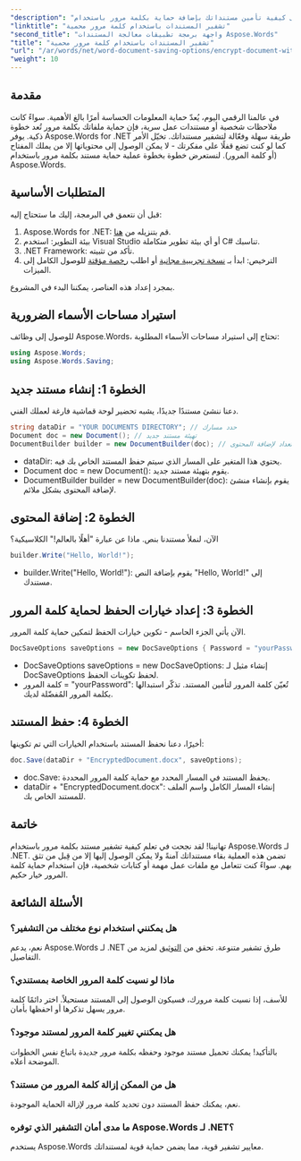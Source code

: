 ```yaml
---
"description": "تعرّف على كيفية تأمين مستنداتك بإضافة حماية بكلمة مرور باستخدام Aspose.Words لـ .NET. يرشدك هذا الدليل الشامل خلال العملية."
"linktitle": "تشفير المستندات باستخدام كلمة مرور محمية"
"second_title": "واجهة برمجة تطبيقات معالجة المستندات Aspose.Words"
"title": "تشفير المستندات باستخدام كلمة مرور محمية"
"url": "/ar/words/net/word-document-saving-options/encrypt-document-with-password-protect/"
"weight": 10
---
```


## مقدمة

في عالمنا الرقمي اليوم، يُعدّ حماية المعلومات الحساسة أمرًا بالغ الأهمية. سواءً كانت ملاحظات شخصية أو مستندات عمل سرية، فإن حماية ملفاتك بكلمة مرور تُعد خطوة ذكية. يوفر Aspose.Words for .NET طريقة سهلة وفعّالة لتشفير مستنداتك. تخيّل الأمر كما لو كنت تضع قفلًا على مفكرتك - لا يمكن الوصول إلى محتوياتها إلا من يملك المفتاح (أو كلمة المرور). لنستعرض خطوة بخطوة عملية حماية مستند بكلمة مرور باستخدام Aspose.Words.

## المتطلبات الأساسية

قبل أن نتعمق في البرمجة، إليك ما ستحتاج إليه:

1. Aspose.Words for .NET: قم بتنزيله من [هنا](https://releases.aspose.com/words/net/).
2. بيئة التطوير: استخدم Visual Studio أو أي بيئة تطوير متكاملة C# تناسبك.
3. .NET Framework: تأكد من تثبيته.
4. الترخيص: ابدأ بـ [نسخة تجريبية مجانية](https://releases.aspose.com/) أو اطلب [رخصة مؤقتة](https://purchase.aspose.com/temporary-license/) للوصول الكامل إلى الميزات.

بمجرد إعداد هذه العناصر، يمكننا البدء في المشروع.

## استيراد مساحات الأسماء الضرورية

للوصول إلى وظائف Aspose.Words، تحتاج إلى استيراد مساحات الأسماء المطلوبة:

```csharp
using Aspose.Words;
using Aspose.Words.Saving;
```

## الخطوة 1: إنشاء مستند جديد

دعنا ننشئ مستندًا جديدًا، يشبه تحضير لوحة قماشية فارغة لعملك الفني.

```csharp
string dataDir = "YOUR DOCUMENTS DIRECTORY"; // حدد مسارك
Document doc = new Document(); // تهيئة مستند جديد
DocumentBuilder builder = new DocumentBuilder(doc); // الاستعداد لإضافة المحتوى
```

- dataDir: يحتوي هذا المتغير على المسار الذي سيتم حفظ المستند الخاص بك فيه.
- Document doc = new Document(): يقوم بتهيئة مستند جديد.
- DocumentBuilder builder = new DocumentBuilder(doc): يقوم بإنشاء منشئ لإضافة المحتوى بشكل ملائم.

## الخطوة 2: إضافة المحتوى

الآن، لنملأ مستندنا بنص. ماذا عن عبارة "أهلًا بالعالم!" الكلاسيكية؟

```csharp
builder.Write("Hello, World!");
```

- builder.Write("Hello, World!"): يقوم بإضافة النص "Hello, World!" إلى مستندك.

## الخطوة 3: إعداد خيارات الحفظ لحماية كلمة المرور

الآن يأتي الجزء الحاسم - تكوين خيارات الحفظ لتمكين حماية كلمة المرور.

```csharp
DocSaveOptions saveOptions = new DocSaveOptions { Password = "yourPassword" }; // قم بتعيين كلمة المرور الخاصة بك هنا
```

- DocSaveOptions saveOptions = new DocSaveOptions: إنشاء مثيل لـ DocSaveOptions لحفظ تكوينات الحفظ.
- كلمة المرور = "yourPassword": تُعيّن كلمة المرور لتأمين المستند. تذكّر استبدالها بكلمة المرور المُفضّلة لديك.

## الخطوة 4: حفظ المستند

أخيرًا، دعنا نحفظ المستند باستخدام الخيارات التي تم تكوينها:

```csharp
doc.Save(dataDir + "EncryptedDocument.docx", saveOptions);
```

- doc.Save: يحفظ المستند في المسار المحدد مع حماية كلمة المرور المحددة.
- dataDir + "EncryptedDocument.docx": إنشاء المسار الكامل واسم الملف للمستند الخاص بك.

## خاتمة

تهانينا! لقد نجحت في تعلم كيفية تشفير مستند بكلمة مرور باستخدام Aspose.Words لـ .NET. تضمن هذه العملية بقاء مستنداتك آمنةً ولا يمكن الوصول إليها إلا من قِبل من تثق بهم. سواءً كنت تتعامل مع ملفات عمل مهمة أو كتابات شخصية، فإن استخدام حماية كلمة المرور خيار حكيم.

## الأسئلة الشائعة

### هل يمكنني استخدام نوع مختلف من التشفير؟
نعم، يدعم Aspose.Words لـ .NET طرق تشفير متنوعة. تحقق من [التوثيق](https://reference.aspose.com/words/net/) لمزيد من التفاصيل.

### ماذا لو نسيت كلمة المرور الخاصة بمستندي؟
للأسف، إذا نسيت كلمة مرورك، فسيكون الوصول إلى المستند مستحيلاً. اختر دائمًا كلمة مرور يسهل تذكرها أو احفظها بأمان.

### هل يمكنني تغيير كلمة المرور لمستند موجود؟
بالتأكيد! يمكنك تحميل مستند موجود وحفظه بكلمة مرور جديدة باتباع نفس الخطوات الموضحة أعلاه.

### هل من الممكن إزالة كلمة المرور من مستند؟
نعم، يمكنك حفظ المستند دون تحديد كلمة مرور لإزالة الحماية الموجودة.

### ما مدى أمان التشفير الذي توفره Aspose.Words لـ .NET؟
يستخدم Aspose.Words معايير تشفير قوية، مما يضمن حماية قوية لمستنداتك.